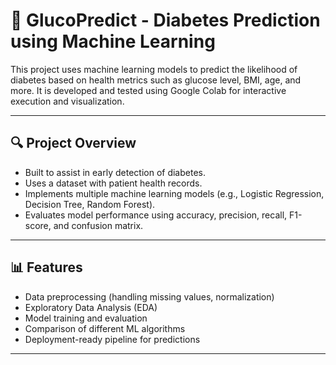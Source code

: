 # 🧠 GlucoPredict - Diabetes Prediction using Machine Learning

This project uses machine learning models to predict the likelihood of diabetes based on health metrics such as glucose level, BMI, age, and more. It is developed and tested using Google Colab for interactive execution and visualization.

---

## 🔍 Project Overview

- Built to assist in early detection of diabetes.
- Uses a dataset with patient health records.
- Implements multiple machine learning models (e.g., Logistic Regression, Decision Tree, Random Forest).
- Evaluates model performance using accuracy, precision, recall, F1-score, and confusion matrix.

---

## 📊 Features

- Data preprocessing (handling missing values, normalization)
- Exploratory Data Analysis (EDA)
- Model training and evaluation
- Comparison of different ML algorithms
- Deployment-ready pipeline for predictions

---
